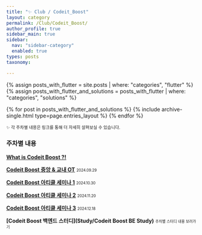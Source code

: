 ```yaml
---
title: "✨ Club / Codeit_Boost"
layout: category
permalink: /Club/Codeit_Boost/
author_profile: true
sidebar_main: true
sidebar:
  nav: "sidebar-category"
  enabled: true
types: posts
taxonomy:

---
```


{% assign posts_with_flutter = site.posts | where: "categories", "flutter" %}
{% assign posts_with_flutter_and_solutions = posts_with_flutter | where: "categories", "solutions" %}

{% for post in posts_with_flutter_and_solutions %}
  {% include archive-single.html type=page.entries_layout %}
{% endfor %}


<span style="font-size:80%">✨ 각 주차별 내용은 링크를 통해 더 자세히 살펴보실 수 있습니다.</span><br>  


### 주차별 내용

**[What is Codeit Boost ?!](/Club/Club-details/What)**  


**[Codeit Boost 중앙 & 교내 OT](/Club/Club-details/OT)**
<span style="font-size:70%">2024.09.29</span><br>  

**[Codeit Boost 아티클 세미나 1](/Club/Club-details/article1)**
<span style="font-size:70%">2024.10.30</span><br>  

**[Codeit Boost 아티클 세미나 2](/Club/Club-details/article2)**
<span style="font-size:70%">2024.11.20</span><br>  

**[Codeit Boost 아티클 세미나 3](/Club/Club-details/article3)**
<span style="font-size:70%">2024.12.18</span><br>  

**[Codeit Boost 백엔드 스터디](Study/Codeit Boost BE Study)**
<span style="font-size:70%">주차별 스터디 내용 보러가기</span><br>  


<br/>
